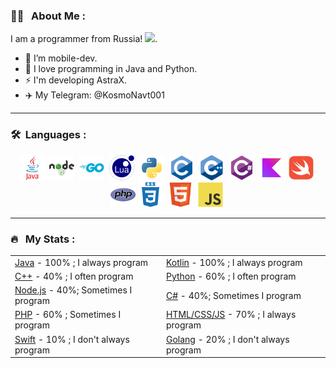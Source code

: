 ### :woman_technologist: &nbsp; About Me :

I am a programmer from Russia! <img src="https://media.giphy.com/media/WUlplcMpOCEmTGBtBW/giphy.gif" width="30">.
- 🔭 I’m mobile-dev.
- 🌱 I love programming in Java and Python.
- ⚡ I'm developing AstraX.
- ✈️ My Telegram: @KosmoNavt001

---

### 🛠 &nbsp;Languages :

<p>
<div align="center">
  <img src="https://github.com/devicons/devicon/blob/master/icons/java/java-original-wordmark.svg" title="Java" alt="Java" width="40" height="40"/>&nbsp;
   <img src="https://github.com/devicons/devicon/blob/master/icons/nodejs/nodejs-original-wordmark.svg" title="NodeJS" alt="NodeJS" width="40" height="40"/>&nbsp;
  <img src="https://github.com/devicons/devicon/blob/master/icons/go/go-original-wordmark.svg" title="Go" alt="Go" width="40" height="40"/>&nbsp;
  <img src="https://github.com/devicons/devicon/blob/master/icons/lua/lua-original.svg" title="Lua" alt="Lua" width="40" height="40"/>&nbsp;
  <img src="https://github.com/devicons/devicon/blob/master/icons/python/python-original.svg" title="Python" alt="Python" width="40" height="40"/>&nbsp;
  <img src="https://github.com/devicons/devicon/blob/master/icons/c/c-original.svg" title="C" alt="C" width="40" height="40"/>&nbsp;
  <img src="https://github.com/devicons/devicon/blob/master/icons/cplusplus/cplusplus-original.svg" title="C++" alt="C++" width="40" height="40"/>&nbsp;
  <img src="https://github.com/devicons/devicon/blob/master/icons/csharp/csharp-original.svg" title="C#"  alt="C#" width="40" height="40"/>&nbsp;
  <img src="https://github.com/devicons/devicon/blob/master/icons/kotlin/kotlin-original.svg" title="Kotlin"  alt="Kotlin" width="40" height="40"/>&nbsp;
  <img src="https://github.com/devicons/devicon/blob/master/icons/swift/swift-original.svg" title="Swift" alt="Swift" width="40" height="40"/>&nbsp;
  <img src="https://github.com/devicons/devicon/blob/master/icons/php/php-original.svg" title="PHP" **alt="PHP" width="40" height="40"/>
  <img src="https://github.com/devicons/devicon/blob/master/icons/css3/css3-plain-wordmark.svg"  title="CSS3" alt="CSS" width="40" height="40"/>&nbsp;
  <img src="https://github.com/devicons/devicon/blob/master/icons/html5/html5-original.svg" title="HTML5" alt="HTML" width="40" height="40"/>&nbsp;
  <img src="https://github.com/devicons/devicon/blob/master/icons/javascript/javascript-original.svg" title="JavaScript" alt="JavaScript" width="40" height="40"/>&nbsp;
</div>
</p>

---

### 🔥 &nbsp; My Stats :
<div>
  <table align="center">
          <tr>
              <td><a href="https://t.me/KosmoNavtDeveloper">Java</a> - 100% ; I always program</td>
              <td><a href="https://t.me/KosmoNavtDeveloper">Kotlin</a> - 100% ; I always program</td>
          </tr>
          <tr>
              <td><a href="https://t.me/KosmoNavtDeveloper">C++</a> - 40% ; I often program</td>
              <td><a href="https://t.me/KosmoNavtDeveloper">Python</a> - 60% ; I often program</td>
          </tr>
          <tr>
              <td><a href="https://t.me/KosmoNavtDeveloper">Node.js</a> - 40%;  Sometimes I program</td>
              <td><a href="https://t.me/KosmoNavtDeveloper">С#</a> - 40%; Sometimes I program</td>
          </tr>
          <tr>
              <td><a href="https://t.me/KosmoNavtDeveloper">PHP</a> - 60% ; Sometimes I program</td>
              <td><a href="https://t.me/KosmoNavtDeveloper">HTML/CSS/JS</a> - 70% ; I always program</td>
          </tr>
          <tr>
              <td><a href="https://t.me/KosmoNavtDeveloper">Swift</a> - 10% ; I don't always program</td>
              <td><a href="https://t.me/KosmoNavtDeveloper">Golang</a> - 20% ; I don't always program</td>
          </tr>
  </table>
</div>

<!-- BLOG-POST-LIST:START -->
<!-- BLOG-POST-LIST:END -->
